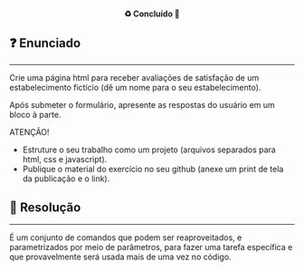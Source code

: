 <h4 align="center"> 
  ♻️ Concluído 🚀
</h4>

## ❓ Enunciado
---
Crie uma página html para receber avaliações de satisfação de um estabelecimento fictício (dê um nome para o seu estabelecimento).

Após submeter o formulário, apresente as respostas do usuário em um bloco à parte.

ATENÇÃO!

- Estruture o seu trabalho como um projeto (arquivos separados para html, css e javascript).
- Publique o material do exercício no seu github (anexe um print de tela da publicação e o link).

## 📝 Resolução
---
É um conjunto de comandos que podem ser reaproveitados, e parametrizados por meio de parâmetros, para fazer uma tarefa específica e que provavelmente será usada mais de uma vez no código.